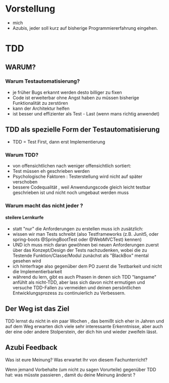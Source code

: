 # Vorstellung

- mich
- Azubis, jeder soll kurz auf bisherige Programmiererfahrung eingehen.

# TDD

## WARUM?

### Warum Testautomatisierung?

- je früher Bugs erkannt werden desto billiger zu fixen
- Code ist erweiterbar ohne Angst haben zu müssen bisherige Funktionalität zu zerstören
- kann der Architektur helfen
- ist besser und effizienter als Test - Last (wenn mans richtig anwendet)

## TDD als spezielle Form der Testautomatisierung

- TDD = Test First, dann erst Implementierung

### Warum TDD?

- von offensichtlichen nach weniger offensichtlich sortiert:
- Test müssen eh geschrieben werden
- Psychologische Faktoren : Testerstellung wird nicht auf später verschoben
- bessere Codequalität , weil Anwendungscode gleich leicht testbar geschrieben ist und nicht noch umgebaut werden muss

### Warum macht das nicht jeder ?

#### steilere Lernkurfe

- statt "nur" die Anforderungen zu erstellen muss ich zusätzlich:
- wissen wir man Tests schreibt (also Testframeworks (z.B. Junit5, oder spring-boots @SpringBootTest oder @WebMVCTest) kennen)
- UND ich muss mich daran gewöhnen bei neuen Anforderungen zuerst über das Konzept/Design der Tests nachzudenken, wobei die zu Testende Funktion/Classe/Modul zunächst als "BlackBox" mental gesehen wird
- ich hinterfrage also gegenüber dem PO zuerst die Testbarkeit und nicht die Implementierbarkeit
- während du lern, gibt es auch Phasen in denen sich TDD "langsame" anfühlt als nicht-TDD, aber lass sich davon nicht ermutigen und versuche TDD-Fallen zu vermeiden und deinen persöntlichen Entwicklungsprozess zu continuierlich zu Verbessern.


## Der Weg ist das Ziel
TDD lernst du nicht in ein paar Wochen , das bemißt sich eher in Jahren und auf dem Weg erwarten dich viele sehr interessante Erkenntnisse, aber auch der eine oder andere Stolperstein, der dich hin und wieder zweifeln lässt.

## Azubi Feedback

Was ist eure Meinung? Was erwartet Ihr von diesem Fachunterricht?

Wenn jemand Vorbehalte (um nicht zu sagen Vorurteile) gegenüber TDD hat: was müsste passieren , damit du deine Meinung änderst ?
